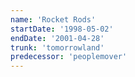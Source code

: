 ```yaml
---
name: 'Rocket Rods'
startDate: '1998-05-02'
endDate: '2001-04-28'
trunk: 'tomorrowland'
predecessor: 'peoplemover'
---
```


